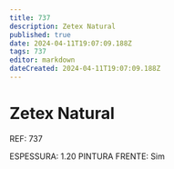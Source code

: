 ```yaml
---
title: 737
description: Zetex Natural
published: true
date: 2024-04-11T19:07:09.188Z
tags: 737
editor: markdown
dateCreated: 2024-04-11T19:07:09.188Z
---
```


# Zetex Natural
REF: 737

ESPESSURA: 1.20
PINTURA FRENTE: Sim